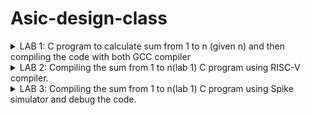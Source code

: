 # Asic-design-class

<details>
<summary>LAB 1: C program to calculate sum from 1 to n (given n) and then compiling the code with both GCC compiler</summary>

`sum1ton.c` is the file containing code to calculate the sum from 1 to n.

<p align="left">
  <img width="750" alt="1ton" src="https://github.com/user-attachments/assets/c03a8f66-e356-447a-815a-be940fdeec59">
</p>

Compiling the code using GCC compiler :
compiling the `sum1ton.c` with `gcc sum1ton.c` and run the executable file `./a.out`

<p align="left">
  <img width="750" alt="10" src="https://github.com/user-attachments/assets/9512912e-08f9-4a01-8950-b18ee442cfa4">
</p>

Output for sum from 1 to 15 is shown.

</details>

<details>
<summary>LAB 2: Compiling the sum from 1 to n(lab 1) C program using RISC-V compiler. </summary>

Compiling the code using RISC-V compiler :

<p align="left">
  <img width="750" alt="Screenshot 2024-08-07 125754" src="https://github.com/user-attachments/assets/880561bb-45f1-466d-ada0-306014f6dbff">
</p>

compiling the `sum1ton.c` using the command :
`riscv64-unknown-elf-gcc -o1 -mabi=lp64 -march=rv64i -o sum1ton.o sum1ton.c`

<p align="left">
  <img width="750" alt="Screenshot 2024-08-07 124955" src="https://github.com/user-attachments/assets/b16030f7-9103-41bb-ac09-5b6a0fd19563">
</p>

compiling the `sum1ton.c` using the command ofast :
`riscv64-unknown-elf-gcc -ofast -mabi=lp64 -march=rv64i -o sum1ton.o sum1ton.c`

<p align="left">
  <img width="750" alt="2Screenshot 2024-08-07 125611" src="https://github.com/user-attachments/assets/52816414-52f2-49cd-b9e0-b25e3db9c375">
</p>
</details>



<details>
<summary>LAB 3: Compiling the sum from 1 to n(lab 1) C program using Spike simulator and debug the code. </summary>

compiling the `sum1ton.c` using the RISC-V compiler using the Ofast command :

```bash
riscv64-unknown-elf-gcc -ofast -mabi=lp64 -march=rv64i -o sum1ton.o sum1ton.c
```

<p align="left">
  <img width="440" alt="3_1" src="https://github.com/user-attachments/assets/9748f4ba-ca7f-4daf-af4d-09e8b7b6206f">
</p>

The above image shows the output using both `./a.out ` and `spike pk sum1ton.o`. Both of them have same output for sum from 1 to 100.

## Debug 



</details>

